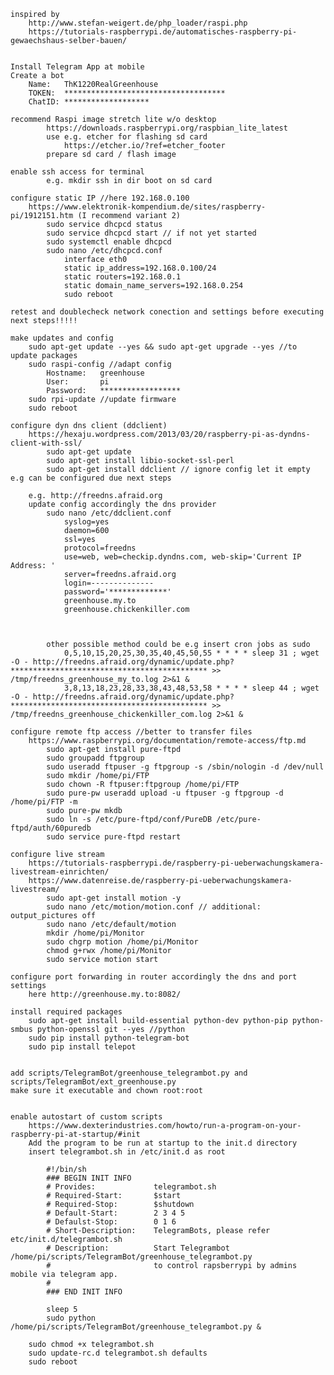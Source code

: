     inspired by 	
        http://www.stefan-weigert.de/php_loader/raspi.php
    	https://tutorials-raspberrypi.de/automatisches-raspberry-pi-gewaechshaus-selber-bauen/
				
	
	Install Telegram App at mobile
	Create a bot
		Name: 	ThK1220RealGreenhouse
		TOKEN: 	************************************
		ChatID:	*******************

	recommend Raspi image stretch lite w/o desktop
			https://downloads.raspberrypi.org/raspbian_lite_latest
			use e.g. etcher for flashing sd card
				https://etcher.io/?ref=etcher_footer
			prepare sd card / flash image
	
	enable ssh access for terminal
			e.g. mkdir ssh in dir boot on sd card
			
	configure static IP //here 192.168.0.100
		https://www.elektronik-kompendium.de/sites/raspberry-pi/1912151.htm (I recommend variant 2)
			sudo service dhcpcd status 
			sudo service dhcpcd start // if not yet started 
			sudo systemctl enable dhcpcd 
			sudo nano /etc/dhcpcd.conf 
				interface eth0
				static ip_address=192.168.0.100/24
				static routers=192.168.0.1
				static domain_name_servers=192.168.0.254
				sudo reboot
			
	retest and doublecheck network conection and settings before executing next steps!!!!!
	
	make updates and config
		sudo apt-get update --yes && sudo apt-get upgrade --yes //to update packages
		sudo raspi-config //adapt config
			Hostname:	greenhouse
			User:		pi
			Password:	******************
		sudo rpi-update //update firmware
		sudo reboot
	
	configure dyn dns client (ddclient)
		https://hexaju.wordpress.com/2013/03/20/raspberry-pi-as-dyndns-client-with-ssl/
			sudo apt-get update
			sudo apt-get install libio-socket-ssl-perl
			sudo apt-get install ddclient // ignore config let it empty e.g can be configured due next steps
			
		e.g. http://freedns.afraid.org
		update config accordingly the dns provider
			sudo nano /etc/ddclient.conf
				syslog=yes
				daemon=600
				ssl=yes
				protocol=freedns	
				use=web, web=checkip.dyndns.com, web-skip='Current IP Address: '
				server=freedns.afraid.org
				login=--------------
				password='*************'
				greenhouse.my.to
				greenhouse.chickenkiller.com
				
		
			
			other possible method could be e.g insert cron jobs as sudo
				0,5,10,15,20,25,30,35,40,45,50,55 * * * * sleep 31 ; wget -O - http://freedns.afraid.org/dynamic/update.php?******************************************** >> /tmp/freedns_greenhouse_my_to.log 2>&1 &
				3,8,13,18,23,28,33,38,43,48,53,58 * * * * sleep 44 ; wget -O - http://freedns.afraid.org/dynamic/update.php?******************************************** >> /tmp/freedns_greenhouse_chickenkiller_com.log 2>&1 &
	
	configure remote ftp access //better to transfer files
		https://www.raspberrypi.org/documentation/remote-access/ftp.md
			sudo apt-get install pure-ftpd
			sudo groupadd ftpgroup
			sudo useradd ftpuser -g ftpgroup -s /sbin/nologin -d /dev/null
			sudo mkdir /home/pi/FTP
			sudo chown -R ftpuser:ftpgroup /home/pi/FTP
			sudo pure-pw useradd upload -u ftpuser -g ftpgroup -d /home/pi/FTP -m
			sudo pure-pw mkdb
			sudo ln -s /etc/pure-ftpd/conf/PureDB /etc/pure-ftpd/auth/60puredb 
			sudo service pure-ftpd restart
	
	configure live stream
		https://tutorials-raspberrypi.de/raspberry-pi-ueberwachungskamera-livestream-einrichten/
		https://www.datenreise.de/raspberry-pi-ueberwachungskamera-livestream/
			sudo apt-get install motion -y
			sudo nano /etc/motion/motion.conf // additional: output_pictures off
			sudo nano /etc/default/motion
			mkdir /home/pi/Monitor
			sudo chgrp motion /home/pi/Monitor
			chmod g+rwx /home/pi/Monitor
			sudo service motion start
			
	configure port forwarding in router accordingly the dns and port settings
		here http://greenhouse.my.to:8082/
					
	install required packages
		sudo apt-get install build-essential python-dev python-pip python-smbus python-openssl git --yes //python
		sudo pip install python-telegram-bot
		sudo pip install telepot
	
	
	add scripts/TelegramBot/greenhouse_telegrambot.py and scripts/TelegramBot/ext_greenhouse.py
	make sure it executable and chown root:root
	
	
	enable autostart of custom scripts
		https://www.dexterindustries.com/howto/run-a-program-on-your-raspberry-pi-at-startup/#init
		Add the program to be run at startup to the init.d directory
		insert telegrambot.sh in /etc/init.d as root
		
			#!/bin/sh
			### BEGIN INIT INFO
			# Provides:             telegrambot.sh
			# Required-Start:       $start
			# Required-Stop:        $shutdown
			# Default-Start:        2 3 4 5
			# Defaulst-Stop:        0 1 6
			# Short-Description:    TelegramBots, please refer etc/init.d/telegrambot.sh
			# Description:          Start Telegrambot /home/pi/scripts/TelegramBot/greenhouse_telegrambot.py
			#                       to control rapsberrypi by admins mobile via telegram app.
			#
			### END INIT INFO

			sleep 5
			sudo python /home/pi/scripts/TelegramBot/greenhouse_telegrambot.py &
			
		sudo chmod +x telegrambot.sh
		sudo update-rc.d telegrambot.sh defaults
		sudo reboot
			